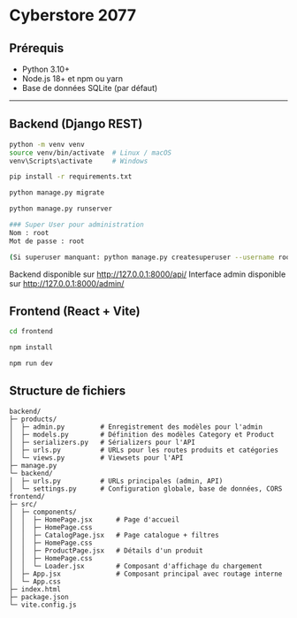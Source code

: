# Cyberstore 2077

## Prérequis

- Python 3.10+  
- Node.js 18+ et npm ou yarn  
- Base de données SQLite (par défaut)

---

## Backend (Django REST)
```bash
python -m venv venv
source venv/bin/activate  # Linux / macOS
venv\Scripts\activate     # Windows

pip install -r requirements.txt

python manage.py migrate

python manage.py runserver

### Super User pour administration
Nom : root
Mot de passe : root

(Si superuser manquant: python manage.py createsuperuser --username root --email root@example.com)
```
Backend disponible sur http://127.0.0.1:8000/api/
Interface admin disponible sur http://127.0.0.1:8000/admin/


## Frontend (React + Vite)
```bash
cd frontend

npm install

npm run dev
```


## Structure de fichiers
```
backend/
├─ products/
│  ├─ admin.py         # Enregistrement des modèles pour l'admin
│  ├─ models.py        # Définition des modèles Category et Product
│  ├─ serializers.py   # Sérializers pour l'API
│  ├─ urls.py          # URLs pour les routes produits et catégories
│  └─ views.py         # Viewsets pour l'API
├─ manage.py
└─ backend/
│  ├─ urls.py          # URLs principales (admin, API)
│  └─ settings.py      # Configuration globale, base de données, CORS
frontend/
├─ src/
│  ├─ components/
│  │  ├─ HomePage.jsx      # Page d'accueil
│  │  ├─ HomePage.css
│  │  ├─ CatalogPage.jsx   # Page catalogue + filtres
│  │  ├─ HomePage.css
│  │  ├─ ProductPage.jsx   # Détails d'un produit
│  │  ├─ HomePage.css
│  │  └─ Loader.jsx        # Composant d'affichage du chargement
│  ├─ App.jsx              # Composant principal avec routage interne
│  └─ App.css
├─ index.html
├─ package.json
└─ vite.config.js
```
